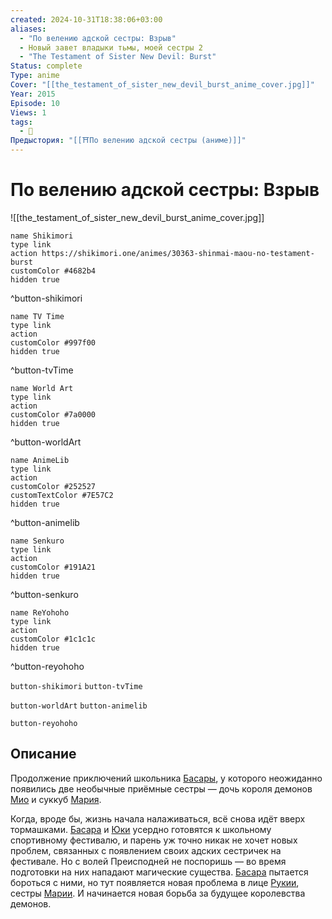 ```yaml
---
created: 2024-10-31T18:38:06+03:00
aliases:
  - "По велению адской сестры: Взрыв"
  - Новый завет владыки тьмы, моей сестры 2
  - "The Testament of Sister New Devil: Burst"
Status: complete
Type: anime
Cover: "[[the_testament_of_sister_new_devil_burst_anime_cover.jpg]]"
Year: 2015
Episode: 10
Views: 1
tags:
  - 🔞
Предыстория: "[[⛩️По велению адской сестры (аниме)]]"
---
```


# По велению адской сестры: Взрыв

![[the_testament_of_sister_new_devil_burst_anime_cover.jpg]]

```button
name Shikimori
type link
action https://shikimori.one/animes/30363-shinmai-maou-no-testament-burst
customColor #4682b4
hidden true
```
^button-shikimori

```button
name TV Time
type link
action 
customColor #997f00
hidden true
```
^button-tvTime

```button
name World Art
type link
action 
customColor #7a0000
hidden true
```
^button-worldArt

```button
name AnimeLib
type link
action 
customColor #252527
customTextColor #7E57C2
hidden true
```
^button-animelib

```button
name Senkuro
type link
action 
customColor #191A21
hidden true
```
^button-senkuro

```button
name ReYohoho
type link
action 
customColor #1c1c1c
hidden true
```
^button-reyohoho



`button-shikimori` `button-tvTime`

`button-worldArt` `button-animelib`

`button-reyohoho`

## Описание

Продолжение приключений школьника [Басары](https://shikimori.one/characters/94339-basara-toujou), у которого неожиданно появились две необычные приёмные сестры — дочь короля демонов [Мио](https://shikimori.one/characters/92789-mio-naruse) и суккуб [Мария](https://shikimori.one/characters/110933-maria-naruse).

Когда, вроде бы, жизнь начала налаживаться, всё снова идёт вверх тормашками. [Басара](https://shikimori.one/characters/94339-basara-toujou) и [Юки](https://shikimori.one/characters/110633-yuki-nonaka) усердно готовятся к школьному спортивному фестивалю, и парень уж точно никак не хочет новых проблем, связанных с появлением своих адских сестричек на фестивале. Но с волей Преисподней не поспоришь — во время подготовки на них нападают магические существа. [Басара](https://shikimori.one/characters/94339-basara-toujou) пытается бороться с ними, но тут появляется новая проблема в лице [Рукии](https://shikimori.one/characters/130239-lucia), сестры [Марии](https://shikimori.one/characters/110933-maria-naruse). И начинается новая борьба за будущее королевства демонов.

